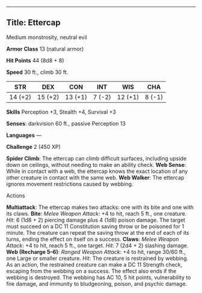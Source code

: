 -------------------------
Title: Ettercap
-------------------------


Medium monstrosity, neutral evil

**Armor Class** 13 (natural armor)

**Hit Points** 44 (8d8 + 8)

**Speed** 30 ft., climb 30 ft.

  STR    | DEX     | CON     | INT     | WIS     | CHA
  ---------|---------|---------|--------|---------|--------
  | 14 (+2)   | 15 (+2)   | 13 (+1)   | 7 (-2)   | 12 (+1)   | 8 (-1)

**Skills** Perception +3, Stealth +4, Survival +3

**Senses**: darkvision 60 ft., passive Perception 13

**Languages** —

**Challenge** 2 (450 XP)


**Spider Climb**: The ettercap can climb difficult surfaces,
    including upside down on ceilings, without needing to make an
    ability check.
**Web Sense**: While in contact with a web, the ettercap knows the
    exact location of any other creature in contact with the same web.
**Web Walker**: The ettercap ignores movement restrictions caused
    by webbing.


Actions

**Multiattack**: The ettercap makes two attacks: one with its bite
    and one with its claws.
**Bite**: *Melee Weapon Attack*: +4 to hit, reach 5 ft.,
    one creature. *Hit*: 6 (1d8 + 2) piercing damage plus 4 (1d8)
    poison damage. The target must succeed on a DC 11 Constitution
    saving throw or be poisoned for 1 minute. The creature can repeat
    the saving throw at the end of each of its turns, ending the effect
    on itself on a success.
**Claws**: *Melee Weapon Attack*: +4 to hit, reach 5 ft.,
    one target. *Hit*: 7 (2d4 + 2) slashing damage.
**Web (Recharge 5–6)**: *Ranged Weapon Attack*: +4 to hit, range
    30/60 ft., one Large or smaller creature. *Hit*: The creature is
    restrained by webbing. As an action, the restrained creature can
    make a DC 11 Strength check, escaping from the webbing on a success.
    The effect also ends if the webbing is destroyed. The webbing has AC
    10, 5 hit points, vulnerability to fire damage, and immunity to
    bludgeoning, poison, and psychic damage.

